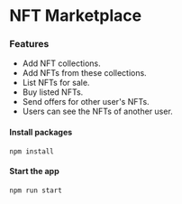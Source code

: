 # NFT Marketplace

### Features
- Add NFT collections.
- Add NFTs from these collections.
- List NFTs for sale.
- Buy listed NFTs.
- Send offers for other user's NFTs.
- Users can see the NFTs of another user.

#### Install packages
```
npm install
```

#### Start the app
```
npm run start
```